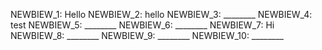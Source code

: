 NEWBIEW_1: Hello
NEWBIEW_2: hello
NEWBIEW_3: ________
NEWBIEW_4: test
NEWBIEW_5: ________
NEWBIEW_6: ________
NEWBIEW_7: Hi
NEWBIEW_8: ________
NEWBIEW_9: ________
NEWBIEW_10: ________
